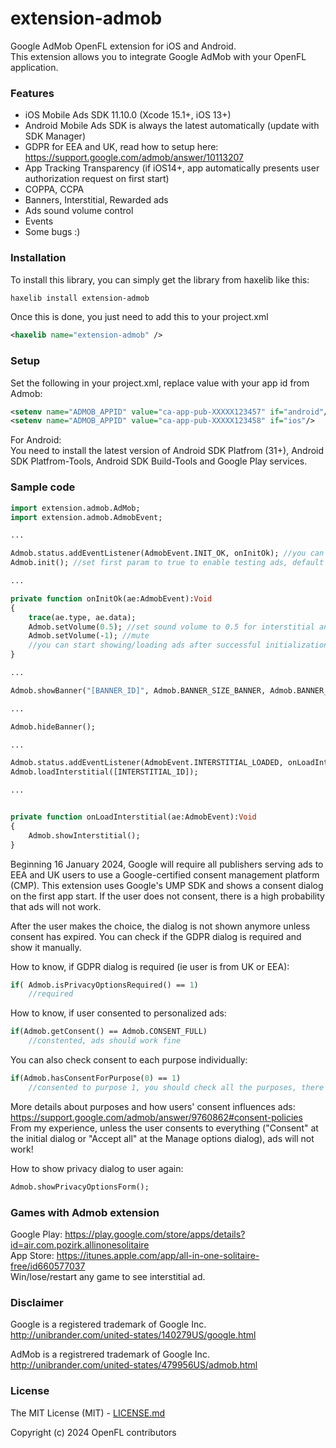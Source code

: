 # extension-admob
Google AdMob OpenFL extension for iOS and Android.<br />
This extension allows you to integrate Google AdMob with your OpenFL application.

### Features
* iOS Mobile Ads SDK 11.10.0 (Xcode 15.1+, iOS 13+)
* Android Mobile Ads SDK is always the latest automatically (update with SDK Manager)
* GDPR for EEA and UK, read how to setup here: https://support.google.com/admob/answer/10113207
* App Tracking Transparency (if iOS14+, app automatically presents user authorization request on first start)
* COPPA, CCPA
* Banners, Interstitial, Rewarded ads
* Ads sound volume control
* Events
* Some bugs :)

### Installation
To install this library, you can simply get the library from haxelib like this:<br />
```bash
haxelib install extension-admob
```

Once this is done, you just need to add this to your project.xml
```xml
<haxelib name="extension-admob" />
```

### Setup
Set the following in your project.xml, replace value with your app id from Admob:
```xml
<setenv name="ADMOB_APPID" value="ca-app-pub-XXXXX123457" if="android"/>
<setenv name="ADMOB_APPID" value="ca-app-pub-XXXXX123458" if="ios"/>
```

For Android:<br />
You need to install the latest version of Android SDK Platfrom (31+), Android SDK Platfrom-Tools, Android SDK Build-Tools and Google Play services.<br />

### Sample code
```haxe
import extension.admob.AdMob;
import extension.admob.AdmobEvent;

...

Admob.status.addEventListener(AdmobEvent.INIT_OK, onInitOk); //you can add more event listeners, if needed
Admob.init(); //set first param to true to enable testing ads, default is false

...

private function onInitOk(ae:AdmobEvent):Void
{
	trace(ae.type, ae.data);
	Admob.setVolume(0.5); //set sound volume to 0.5 for interstitial and rewarded ads
	Admob.setVolume(-1); //mute
	//you can start showing/loading ads after successful initialization
}

...

Admob.showBanner("[BANNER_ID]", Admob.BANNER_SIZE_BANNER, Admob.BANNER_ALIGN_TOP);

...

Admob.hideBanner();

...

Admob.status.addEventListener(AdmobEvent.INTERSTITIAL_LOADED, onLoadInterstitial);
Admob.loadInterstitial([INTERSTITIAL_ID]);

...


private function onLoadInterstitial(ae:AdmobEvent):Void
{
	Admob.showInterstitial();
}
```

Beginning 16 January 2024, Google will require all publishers serving ads to EEA and UK users to use a Google-certified consent management platform (CMP).
This extension uses Google's UMP SDK and shows a consent dialog on the first app start.
If the user does not consent, there is a high probability that ads will not work.

After the user makes the choice, the dialog is not shown anymore unless consent has expired.
You can check if the GDPR dialog is required and show it manually.

How to know, if GDPR dialog is required (ie user is from UK or EEA):
```haxe
if( Admob.isPrivacyOptionsRequired() == 1)
	//required
```

How to know, if user consented to personalized ads:
```haxe
if(Admob.getConsent() == Admob.CONSENT_FULL)
	//constented, ads should work fine
```
You can also check consent to each purpose individually:
```haxe
if(Admob.hasConsentForPurpose(0) == 1)
	//consented to purpose 1, you should check all the purposes, there are like 10 of them (0-9)
```
More details about purposes and how users' consent influences ads:
https://support.google.com/admob/answer/9760862#consent-policies
From my experience, unless the user consents to everything ("Consent" at the initial dialog or "Accept all" at the Manage options dialog), ads will not work!

How to show privacy dialog to user again:
```haxe
Admob.showPrivacyOptionsForm();
```

### Games with Admob extension
Google Play: https://play.google.com/store/apps/details?id=air.com.pozirk.allinonesolitaire<br />
App Store: https://itunes.apple.com/app/all-in-one-solitaire-free/id660577037<br />
Win/lose/restart any game to see interstitial ad.

### Disclaimer
Google is a registered trademark of Google Inc.
http://unibrander.com/united-states/140279US/google.html

AdMob is a registrered trademark of Google Inc.
http://unibrander.com/united-states/479956US/admob.html

### License
The MIT License (MIT) - [LICENSE.md](LICENSE.md)

Copyright (c) 2024 OpenFL contributors
